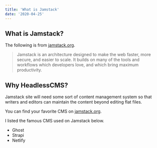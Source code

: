 ```yaml
---
title: 'What is Jamstack'
date: '2020-04-25'
---
```


## What is Jamstack?

The following is from [jamstack.org](https://jamstack.org/).
> Jamstack is an architecture designed to make the web faster, 
> more secure, and easier to scale. 
> It builds on many of the tools and workflows which developers love, 
> and which bring maximum productivity.

## Why HeadlessCMS?

Jamstack site will need some sort of content management system 
so that writers and editors can maintain the content beyond editing flat files.

You can find your favorite CMS on [jamstack.org](https://jamstack.org/headless-cms/).

I listed the famous CMS used on Jamstack below.
- Ghost
- Strapi
- Netlify
